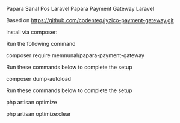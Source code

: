 

Papara Sanal Pos Laravel
Papara Payment Gateway Laravel

Based on https://github.com/codenteq/iyzico-payment-gateway.git

install via composer:



Run the following command

composer require memnunal/papara-payment-gateway

Run these commands below to complete the setup

composer dump-autoload

Run these commands below to complete the setup

php artisan optimize

php artisan optimize:clear
